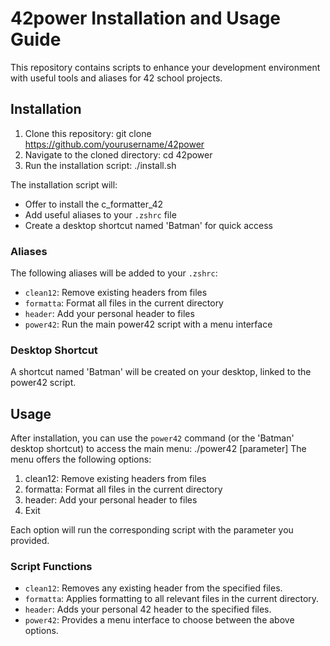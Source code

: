 # 42power Installation and Usage Guide

This repository contains scripts to enhance your development environment with useful tools and aliases for 42 school projects.

## Installation

1. Clone this repository:
   git clone https://github.com/yourusername/42power
2. Navigate to the cloned directory:
   cd 42power
3. Run the installation script:
   ./install.sh
   
The installation script will:
- Offer to install the c_formatter_42
- Add useful aliases to your `.zshrc` file
- Create a desktop shortcut named 'Batman' for quick access

### Aliases
The following aliases will be added to your `.zshrc`:
- `clean12`: Remove existing headers from files
- `formatta`: Format all files in the current directory
- `header`: Add your personal header to files
- `power42`: Run the main power42 script with a menu interface

### Desktop Shortcut
A shortcut named 'Batman' will be created on your desktop, linked to the power42 script.

## Usage

After installation, you can use the `power42` command (or the 'Batman' desktop shortcut) to access the main menu:
./power42 [parameter]
The menu offers the following options:
1. clean12: Remove existing headers from files
2. formatta: Format all files in the current directory
3. header: Add your personal header to files
4. Exit

Each option will run the corresponding script with the parameter you provided.

### Script Functions

- `clean12`: Removes any existing header from the specified files.
- `formatta`: Applies formatting to all relevant files in the current directory.
- `header`: Adds your personal 42 header to the specified files.
- `power42`: Provides a menu interface to choose between the above options.
